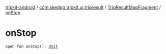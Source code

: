 [tripkit-android](../../index.md) / [com.skedgo.tripkit.ui.tripresult](../index.md) / [TripResultMapFragment](index.md) / [onStop](./on-stop.md)

# onStop

`open fun onStop(): `[`Unit`](https://kotlinlang.org/api/latest/jvm/stdlib/kotlin/-unit/index.html)
